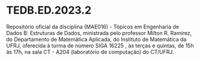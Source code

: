 # TEDB.ED.2023.2
Repositório oficial da disciplina (MAE016) - Tópicos em Engenharia de Dados B: Estruturas de Dados, 
ministrada pelo professor Milton R. Ramirez, do Departamento de Matemática Aplicada, 
do Instituto de Matemática da UFRJ, oferecida à turma de número SIGA 16225 , 
às terças e quintas, de 15h às 17h, na sala CT - A204 (laboratório de computação) do CT/UFRJ.



